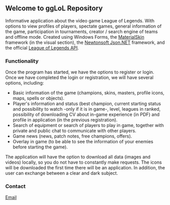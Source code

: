 ## Welcome to ggLoL Repository

Informative application about the video game League of Legends. With options to view profiles of players, spectate games, general information of the game, participation in tournaments, creator / search engine of teams and offline mode. Created using Windows Forms, the [MaterialSkin](https://github.com/IgnaceMaes/MaterialSkin) framework (in the visual section), the [Newtonsoft Json.NET](https://www.newtonsoft.com/json) framework, and the official [League of Legends API](https://developer.riotgames.com/).

### Functionality

Once the program has started, we have the options to register or login.
Once we have completed the login or registration, we will have several options, including:

- Basic information of the game (champions, skins, masters, profile icons, maps, spells or objects).
- Player's information and status (best champion, current starting status and possibility to watch -only if it is in game-, level, leagues in ranked, possibility of downloading CV about in-game experience (in PDF) and profile in application (in the previous registration).
- Search of equipment or search of players to play in game, together with private and public chat to communicate with other players.
- Game news (news, patch notes, free champions, offers).
- Overlay in game (to be able to see the information of your enemies before starting the game).

The application will have the option to download all data (images and videos) locally, so you do not have to constantly make requests. The icons will be downloaded the first time there will be an application. In addition, the user can exchange between a clear and dark subject.

### Contact

[Email](mailto:javiercasessempere@gmail.com)
